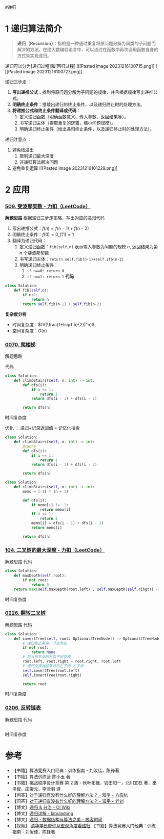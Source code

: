 #递归
# 1 递归算法简介
> **递归（Recursion）**：指的是一种通过重复将原问题分解为同类的子问题而解决的方法。在绝大数编程语言中，可以通过在函数中再次调用函数自身的方式来实现递归。

递归可以分为[递归过程]和[回归过程]
![[Pasted image 20231216100715.png]] ![[Pasted image 20231216100727.png]]

递归三步走  ：
1. **写出递推公式**：找到将原问题分解为子问题的规律，并且根据规律写出递推公式。
2. **明确终止条件**：推敲出递归的终止条件，以及递归终止时的处理方法。
3. **将递推公式和终止条件翻译成代码**：
    1. 定义递归函数（明确函数意义、传入参数、返回结果等）。
    2. 书写递归主体（提取重复的逻辑，缩小问题规模）。
    3. 明确递归终止条件（给出递归终止条件，以及递归终止时的处理方法）。

递归注意点 ：
1. 避免栈溢出
	1. 限制递归最大深度
	2. 非递归算法解决问题
2. 避免重复运算 ![[Pasted image 20231216101229.png]]

# 2 应用  

###  [509. 斐波那契数 - 力扣（LeetCode）](https://leetcode.cn/problems/fibonacci-number/)

**解题思路**
根据递归三步走策略，写出对应的递归代码
1. 写出递推公式：$f(n) = f(n-1) + f(n-2)$
2. 明确终止条件：$f(0)=0,f(1) = 1$
3. 翻译为递归代码：
	1. 定义递归函数：`fib(self,n)` 表示输入参数为问题的规模 $n$, 返回结果为第 $n$ 个斐波那契数
	2. 书写递归主体：`return self.fib(n-1)+self.ifb(n-2)`
	3. 明确递归终止条件：
		1. `if n==0: return 0`
		2. `if n==1: return 1`
**代码**
```Python
class Solution: 
	def fib(self,n):
		if n<2:  
			return n 
		return self.fib(n-1) + self.fib(n-2)
```
**复杂度分析**
- 时间复杂度：$O((\frac{1+\sqrt 5}{2})^n)$
- 空间复杂度：$O(n)$

### [0070. 爬楼梯](https://leetcode.cn/problems/climbing-stairs/)

解题思路

代码
```python
class Solution:
    def climbStairs(self, n: int) -> int:
        def dfs(i):
            if i <= 1:
                return 1
            return dfs(i - 1) + dfs(i - 2)

        return dfs(n)

```
时间复杂度

优化 ： 递归+记录返回值 = 记忆化搜索
```python 
class Solution:
    def climbStairs(self, n: int) -> int:
        @cache
        def dfs(i):
            if i <= 1:
                return 1
            return dfs(i - 1) + dfs(i - 2)

        return dfs(n)
```

```python
class Solution:
    def climbStairs(self, n: int) -> int:
        memo = [-1] * (n + 1)

        def dfs(i):
            if memo[i] != -1:
                return memo[i]
            if i <= 1:
                return 1
            memo[i] = dfs(i - 1) + dfs(i - 2)
            return memo[i]

        return dfs(n)
```

### [104. 二叉树的最大深度 - 力扣（LeetCode）](https://leetcode.cn/problems/maximum-depth-of-binary-tree/)

解题思路
代码
```python
class Solution:
	def maxDepth(self,root):
		if not root: 
			return 0
	return max(self.maxDepth(root.left) , self.maxDepth(self.rihgt)) +1 

```
时间复杂度

### [0226. 翻转二叉树](https://leetcode.cn/problems/invert-binary-tree/)
解题思路
代码
```python 
class Solution:
    def invertTree(self, root: Optional[TreeNode]) -> Optional[TreeNode]:
        # 递归终止条件，节点为空
        if not root:
            return None
        # 将当前节点的左右子树交换
        root.left, root.right = root.right, root.left
        # 递归交换当前节点的左子树 右子树
        self.invertTree(root.left)
        self.invertTree(root.right)

        return root
```
时间复杂度

### [0206. 反转链表](https://leetcode.cn/problems/reverse-linked-list/)
解题思路
代码
```Python

```
时间复杂度


#  参考
- 【书籍】算法竞赛入门经典：训练指南 - 刘汝佳，陈锋著
- 【书籍】算法训练营 陈小玉 著
- 【书籍】挑战程序设计竞赛 第 2 版 - 秋叶拓哉，岩田阳一，北川宜稔 著，巫泽俊，庄俊元，李津羽 译
- 【问答】[对于递归有没有什么好的理解方法？ - 知乎 - 方应杭](https://www.zhihu.com/question/31412436/answer/738989709)
- 【问答】[对于递归有没有什么好的理解方法？ - 知乎 - 老刘](https://www.zhihu.com/question/31412436/answer/724915708)
- 【博文】[递归 & 分治 - OI Wiki](https://oi-wiki.org/basic/divide-and-conquer/)
- 【博文】[递归详解 - labuladong](https://github.com/labuladong/fucking-algorithm/blob/master/%E7%AE%97%E6%B3%95%E6%80%9D%E7%BB%B4%E7%B3%BB%E5%88%97/%E9%80%92%E5%BD%92%E8%AF%A6%E8%A7%A3.md)
- 【博文】[递归 - 数据结构与算法之美 - 极客时间](https://time.geekbang.org/column/article/41440)
- 【视频】 [清华学长带你从宏观角度看递归](https://mp.weixin.qq.com/s/BHY7ZBxIr3UCpIvY4-IVOQ) 【书籍】算法竞赛入门经典：训练指南 - 刘汝佳，陈锋著
